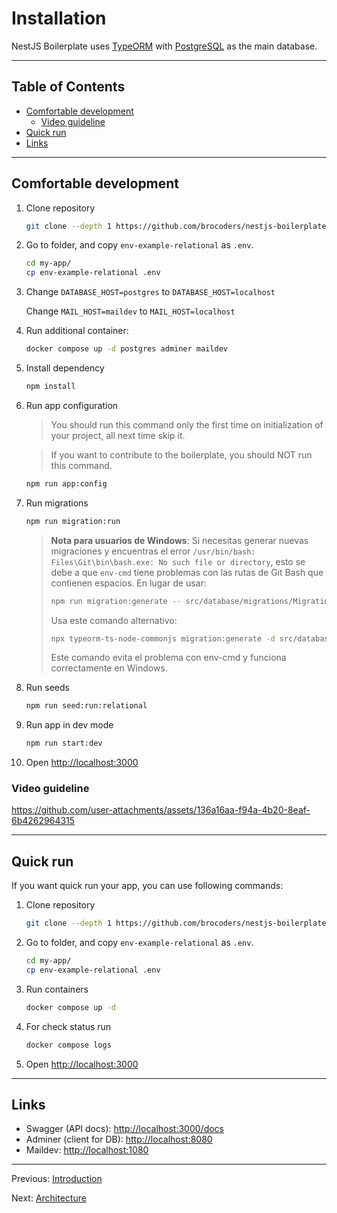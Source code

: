 # Installation

NestJS Boilerplate uses [TypeORM](https://www.npmjs.com/package/typeorm) with [PostgreSQL](https://www.postgresql.org/) as the main database.

---

## Table of Contents <!-- omit in toc -->

- [Comfortable development](#comfortable-development)
  - [Video guideline](#video-guideline)
- [Quick run](#quick-run)
- [Links](#links)

---

## Comfortable development

1. Clone repository

   ```bash
   git clone --depth 1 https://github.com/brocoders/nestjs-boilerplate.git my-app
   ```

1. Go to folder, and copy `env-example-relational` as `.env`.

   ```bash
   cd my-app/
   cp env-example-relational .env
   ```

1. Change `DATABASE_HOST=postgres` to `DATABASE_HOST=localhost`

   Change `MAIL_HOST=maildev` to `MAIL_HOST=localhost`

1. Run additional container:

   ```bash
   docker compose up -d postgres adminer maildev
   ```

1. Install dependency

   ```bash
   npm install
   ```

1. Run app configuration

   > You should run this command only the first time on initialization of your project, all next time skip it.

   > If you want to contribute to the boilerplate, you should NOT run this command.

   ```bash
   npm run app:config
   ```

1. Run migrations

   ```bash
   npm run migration:run
   ```

   > **Nota para usuarios de Windows**: Si necesitas generar nuevas migraciones y encuentras el error `/usr/bin/bash: Files\Git\bin\bash.exe: No such file or directory`, esto se debe a que `env-cmd` tiene problemas con las rutas de Git Bash que contienen espacios. En lugar de usar:
   > ```bash
   > npm run migration:generate -- src/database/migrations/MigrationName
   > ```
   > Usa este comando alternativo:
   > ```bash
   > npx typeorm-ts-node-commonjs migration:generate -d src/database/data-source.ts src/database/migrations/MigrationName
   > ```
   > Este comando evita el problema con env-cmd y funciona correctamente en Windows.

1. Run seeds

   ```bash
   npm run seed:run:relational
   ```

1. Run app in dev mode

   ```bash
   npm run start:dev
   ```

1. Open <http://localhost:3000>

### Video guideline

<https://github.com/user-attachments/assets/136a16aa-f94a-4b20-8eaf-6b4262964315>

---

## Quick run

If you want quick run your app, you can use following commands:

1. Clone repository

   ```bash
   git clone --depth 1 https://github.com/brocoders/nestjs-boilerplate.git my-app
   ```

1. Go to folder, and copy `env-example-relational` as `.env`.

   ```bash
   cd my-app/
   cp env-example-relational .env
   ```

1. Run containers

   ```bash
   docker compose up -d
   ```

1. For check status run

   ```bash
   docker compose logs
   ```

1. Open <http://localhost:3000>

---

## Links

- Swagger (API docs): <http://localhost:3000/docs>
- Adminer (client for DB): <http://localhost:8080>
- Maildev: <http://localhost:1080>

---

Previous: [Introduction](introduction.md)

Next: [Architecture](architecture.md)

